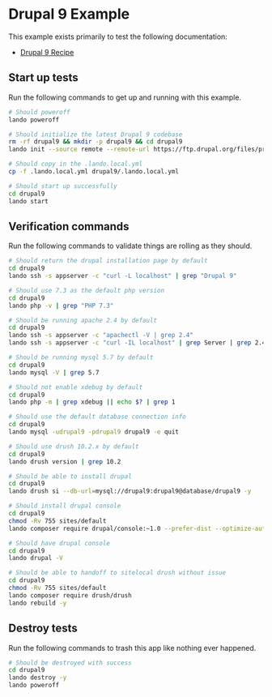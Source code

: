 Drupal 9 Example
================

This example exists primarily to test the following documentation:

* [Drupal 9 Recipe](https://docs.devwithlando.io/tutorials/drupal9.html)

Start up tests
--------------

Run the following commands to get up and running with this example.

```bash
# Should poweroff
lando poweroff

# Should initialize the latest Drupal 9 codebase
rm -rf drupal9 && mkdir -p drupal9 && cd drupal9
lando init --source remote --remote-url https://ftp.drupal.org/files/projects/drupal-9.0.0-beta2.tar.gz --remote-options="--strip-components 1" --recipe drupal9 --webroot . --name lando-drupal9

# Should copy in the .lando.local.yml
cp -f .lando.local.yml drupal9/.lando.local.yml

# Should start up successfully
cd drupal9
lando start
```

Verification commands
---------------------

Run the following commands to validate things are rolling as they should.

```bash
# Should return the drupal installation page by default
cd drupal9
lando ssh -s appserver -c "curl -L localhost" | grep "Drupal 9"

# Should use 7.3 as the default php version
cd drupal9
lando php -v | grep "PHP 7.3"

# Should be running apache 2.4 by default
cd drupal9
lando ssh -s appserver -c "apachectl -V | grep 2.4"
lando ssh -s appserver -c "curl -IL localhost" | grep Server | grep 2.4

# Should be running mysql 5.7 by default
cd drupal9
lando mysql -V | grep 5.7

# Should not enable xdebug by default
cd drupal9
lando php -m | grep xdebug || echo $? | grep 1

# Should use the default database connection info
cd drupal9
lando mysql -udrupal9 -pdrupal9 drupal9 -e quit

# Should use drush 10.2.x by default
cd drupal9
lando drush version | grep 10.2

# Should be able to install drupal
cd drupal9
lando drush si --db-url=mysql://drupal9:drupal9@database/drupal9 -y

# Should install drupal console
cd drupal9
chmod -Rv 755 sites/default
lando composer require drupal/console:~1.0 --prefer-dist --optimize-autoloader

# Should have drupal console
cd drupal9
lando drupal -V

# Should be able to handoff to sitelocal drush without issue
cd drupal9
chmod -Rv 755 sites/default
lando composer require drush/drush
lando rebuild -y
```

Destroy tests
-------------

Run the following commands to trash this app like nothing ever happened.

```bash
# Should be destroyed with success
cd drupal9
lando destroy -y
lando poweroff
```
